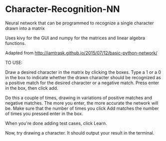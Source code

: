 # Character-Recognition-NN
Neural network that can be programmed to recognize a single character drawn into a matrix

Uses kivy for the GUI and numpy for the matrices and linear algebra functions. 

Adapted from http://iamtrask.github.io/2015/07/12/basic-python-network/

TO USE: 

Draw a desired character in the matrix by clicking the boxes. Type a 1 or a 0 in the box to indicate whether the drawn character should be recognized as a positive match for the desired character or a negative match. Press enter in the box, then click add. 

Do this a couple of times, drawing in variations of positive matches and negative matches. The more you enter, the more accurate the network will be. Make sure that the number of times you click Add matches the number of times you pressed enter in the box. 

When you're done adding test cases, click Learn.

Now, try drawing a character. It should output your result in the terminal.